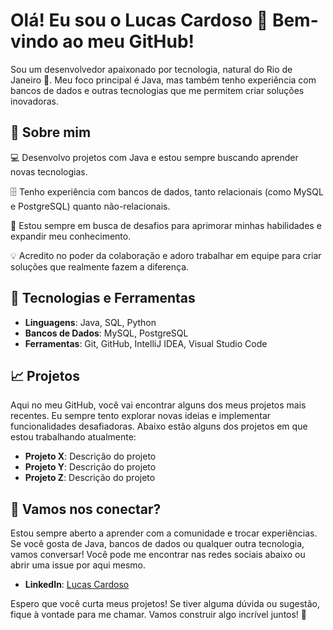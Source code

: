 # Olá! Eu sou o Lucas Cardoso 👋 Bem-vindo ao meu GitHub!

Sou um desenvolvedor apaixonado por tecnologia, natural do Rio de Janeiro 🌴. Meu foco principal é Java, mas também tenho experiência com bancos de dados e outras tecnologias que me permitem criar soluções inovadoras.

## 🚀 Sobre mim

💻 Desenvolvo projetos com Java e estou sempre buscando aprender novas tecnologias.

🗄️ Tenho experiência com bancos de dados, tanto relacionais (como MySQL e PostgreSQL) quanto não-relacionais.

🌱 Estou sempre em busca de desafios para aprimorar minhas habilidades e expandir meu conhecimento.

💡 Acredito no poder da colaboração e adoro trabalhar em equipe para criar soluções que realmente fazem a diferença.

## 🔧 Tecnologias e Ferramentas

- **Linguagens**: Java, SQL, Python
- **Bancos de Dados**: MySQL, PostgreSQL
- **Ferramentas**: Git, GitHub, IntelliJ IDEA, Visual Studio Code

## 📈 Projetos

Aqui no meu GitHub, você vai encontrar alguns dos meus projetos mais recentes. Eu sempre tento explorar novas ideias e implementar funcionalidades desafiadoras. Abaixo estão alguns dos projetos em que estou trabalhando atualmente:

- **Projeto X**: Descrição do projeto
- **Projeto Y**: Descrição do projeto
- **Projeto Z**: Descrição do projeto

## 🌟 Vamos nos conectar?

Estou sempre aberto a aprender com a comunidade e trocar experiências. Se você gosta de Java, bancos de dados ou qualquer outra tecnologia, vamos conversar! Você pode me encontrar nas redes sociais abaixo ou abrir uma issue por aqui mesmo.

- **LinkedIn**: [Lucas Cardoso](www.linkedin.com/in/lc4rdosodev)


Espero que você curta meus projetos! Se tiver alguma dúvida ou sugestão, fique à vontade para me chamar. Vamos construir algo incrível juntos! 🚀

